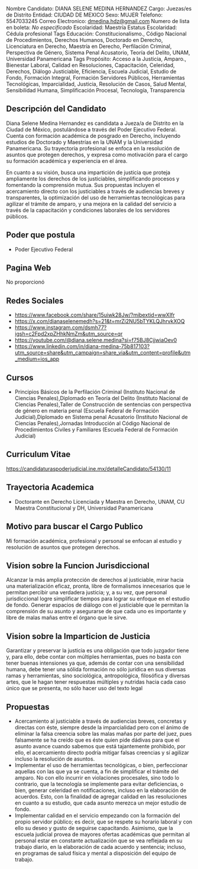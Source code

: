 Nombre Candidato: DIANA SELENE MEDINA HERNANDEZ
Cargo: Juezas/es de Distrito
Entidad: CIUDAD DE MEXICO
Sexo: MUJER
Telefono: 5547033245
Correo Electronico: dmedina.hdz@gmail.com
Numero de lista en boleta: *No especificado*
Escolaridad: Maestría
Estatus Escolaridad: Cédula profesional
Tags Educación: Constitucionalismo., Código Nacional de Procedimientos, Derechos Humanos, Doctorado en Derecho, Licenciatura en Derecho, Maestría en Derecho, Perfilación Criminal, Perspectiva de Género, Sistema Penal Acusatorio, Teoría del Delito, UNAM, Universidad Panamericana
Tags Propósito: Acceso a la Justicia, Amparo., Bienestar Laboral, Calidad en Resoluciones, Capacitación, Celeridad, Derechos, Diálogo Justiciable, Eficiencia, Escuela Judicial, Estudio de Fondo, Formación Integral, Formación Servidores Públicos, Herramientas Tecnológicas, Imparcialidad, Justicia, Resolución de Casos, Salud Mental, Sensibilidad Humana, Simplificación Procesal, Tecnología, Transparencia


## Descripción del Candidato 

Diana Selene Medina Hernandez es candidata a Jueza/a de Distrito en la Ciudad de México, postulándose a través del Poder Ejecutivo Federal. Cuenta con formación académica de posgrado en Derecho, incluyendo estudios de Doctorado y Maestrías en la UNAM y la Universidad Panamericana. Su trayectoria profesional se enfoca en la resolución de asuntos que protegen derechos, y expresa como motivación para el cargo su formación académica y experiencia en el área.

En cuanto a su visión, busca una impartición de justicia que proteja ampliamente los derechos de los justiciables, simplificando procesos y fomentando la comprensión mutua. Sus propuestas incluyen el acercamiento directo con los justiciables a través de audiencias breves y transparentes, la optimización del uso de herramientas tecnológicas para agilizar el trámite de amparo, y una mejora en la calidad del servicio a través de la capacitación y condiciones laborales de los servidores públicos.


## Poder que postula

- Poder Ejecutivo Federal


## Pagina Web

No proporcionó


## Redes Sociales

- https://www.facebook.com/share/15uiwk28Jw/?mibextid=wwXIfr
- https://x.com/dianaselenemedh?s=21&t=mrZi2NU5bTYKLQJhrvkXOQ
- https://www.instagram.com/dsmh77?igsh=c2Fpd2xpZHhkNmZm&utm_source=qr
- https://youtube.com/@diana.selene.medina?si=f75BJ8CjjwiaOev0
- https://www.linkedin.com/in/diana-medina-75b817103?utm_source=share&utm_campaign=share_via&utm_content=profile&utm_medium=ios_app


## Cursos

- Principios Básicos de la Perfilación Criminal (Instituto Nacional de Ciencias Penales),Diplomado en Teoría del Delito (Instituto Nacional de Ciencias Penales),Taller de Construcción de sentencias con perspectiva de género en materia penal (Escuela Federal de Formación Judicial),Diplomado en Sistema penal Acusatorio (Instituto Nacional de Ciencias Penales),Jornadas Introducción al Código Nacional de Procedimientos Civiles y Familiares (Escuela Federal de Formación Judicial)


## Curriculum Vitae

https://candidaturaspoderjudicial.ine.mx/detalleCandidato/54130/11


## Trayectoria Academica

- Doctorante en Derecho Licenciada y Maestra en Derecho, UNAM, CU Maestra Constitucional y DH, Universidad Panamericana


## Motivo para buscar el Cargo Publico

Mi formación académica, profesional y personal se enfocan al estudio y resolución de asuntos que protegen derechos.


## Vision sobre la Funcion Jurisdiccional

Alcanzar la más amplia protección de derechos al justiciable, mirar hacia una materialización eficaz, pronta, libre de formalismos innecesarios que le permitan percibir una verdadera justicia; y, a su vez, que personal jurisdiccional logre simplificar tiempos para lograr su enfoque en el estudio de fondo. Generar espacios de diálogo con el justiciable que le permitan la comprensión de su asunto y asegurarse de que cada uno es importante y libre de malas mañas entre el órgano que le sirve.


## Vision sobre la Imparticion de Justicia

Garantizar y preservar la justicia es una obligación que todo juzgador tiene y, para ello, debe contar con múltiples herramientas, pues no basta con tener buenas intensiones ya que, además de contar con una sensibilidad humana, debe tener una sólida formación no sólo jurídica en sus diversas ramas y herramientas, sino sociológica, antropológica, filosófica y diversas artes, que le hagan tener respuestas múltiples y nutridas hacia cada caso único que se presenta, no sólo hacer uso del texto legal


## Propuestas

- Acercamiento al justiciable a través de audiencias breves, concretas y directas con éste, siempre desde la imparcialidad pero con el ánimo de eliminar la falsa creencia sobre las malas mañas por parte del juez, pues falsamente se ha creído que es éste quien pide dádivas para que el asunto avance cuando sabemos que está tajantemente prohibido, por ello, el acercamiento directo podría mitigar falsas creencias y sí agilizar incluso la resolución de asuntos.
- Implementar el uso de herramientas tecnológicas, o bien, perfeccionar aquellas con las que ya se cuenta, a fin de simplificar el trámite del amparo. No con ello incurrir en violaciones procesales, sino todo lo contrario, que la tecnología se implemente para evitar deficiencias, o bien, generar celeridad en notificaciones, incluso en la elaboración de acuerdos. Esto, con la finalidad de agregar calidad en las resoluciones en cuanto a su estudio, que cada asunto merezca un mejor estudio de fondo.
- Implementar calidad en el servicio empezando con la formación del propio servidor público; es decir, que se respete su horario laboral y con ello su deseo y gusto de seguirse capacitando. Asimismo, que la escuela judicial provea de mayores ofertas académicas que permitan al personal estar en constante actualización que se vea reflejada en su trabajo diario, en la elaboración de cada acuerdo y sentencia; incluso, en programas de salud física y mental a disposición del equipo de trabajo.

